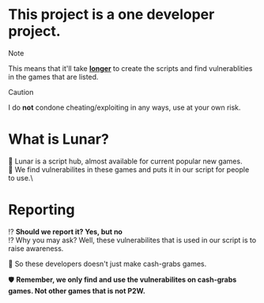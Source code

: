 # This project is a one developer project.
> [!NOTE]
> This means that it'll take <ins>**longer**</ins> to create the scripts and find vulnerablities in the games that are listed.

> [!CAUTION]
> I do **not** condone cheating/exploiting in any ways, use at your own risk.
# What is Lunar?
🌙 Lunar is a script hub, almost available for current popular new games.\
🧱 We find vulnerabilites in these games and puts it in our script for people to use.\
# Reporting
⁉️ **Should we report it? Yes, but no**\
⁉️ Why you may ask? Well, these vulnerabilites that is used in our script is to raise awareness.

💸 So these developers doesn't just make cash-grabs games.

🛡️ **Remember, we only find and use the vulnerabilites on cash-grabs games. Not other games that is not P2W.**
